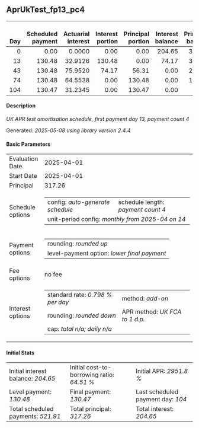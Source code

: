 <h2>AprUkTest_fp13_pc4</h2>
<table>
    <thead style="vertical-align: bottom;">
        <th style="text-align: right;">Day</th>
        <th style="text-align: right;">Scheduled payment</th>
        <th style="text-align: right;">Actuarial interest</th>
        <th style="text-align: right;">Interest portion</th>
        <th style="text-align: right;">Principal portion</th>
        <th style="text-align: right;">Interest balance</th>
        <th style="text-align: right;">Principal balance</th>
        <th style="text-align: right;">Total actuarial interest</th>
        <th style="text-align: right;">Total interest</th>
        <th style="text-align: right;">Total principal</th>
    </thead>
    <tr style="text-align: right;">
        <td class="ci00">0</td>
        <td class="ci01" style="white-space: nowrap;">0.00</td>
        <td class="ci02">0.0000</td>
        <td class="ci03">0.00</td>
        <td class="ci04">0.00</td>
        <td class="ci05">204.65</td>
        <td class="ci06">317.26</td>
        <td class="ci07">0.0000</td>
        <td class="ci08">0.00</td>
        <td class="ci09">0.00</td>
    </tr>
    <tr style="text-align: right;">
        <td class="ci00">13</td>
        <td class="ci01" style="white-space: nowrap;">130.48</td>
        <td class="ci02">32.9126</td>
        <td class="ci03">130.48</td>
        <td class="ci04">0.00</td>
        <td class="ci05">74.17</td>
        <td class="ci06">317.26</td>
        <td class="ci07">32.9126</td>
        <td class="ci08">130.48</td>
        <td class="ci09">0.00</td>
    </tr>
    <tr style="text-align: right;">
        <td class="ci00">43</td>
        <td class="ci01" style="white-space: nowrap;">130.48</td>
        <td class="ci02">75.9520</td>
        <td class="ci03">74.17</td>
        <td class="ci04">56.31</td>
        <td class="ci05">0.00</td>
        <td class="ci06">260.95</td>
        <td class="ci07">108.8646</td>
        <td class="ci08">204.65</td>
        <td class="ci09">56.31</td>
    </tr>
    <tr style="text-align: right;">
        <td class="ci00">74</td>
        <td class="ci01" style="white-space: nowrap;">130.48</td>
        <td class="ci02">64.5538</td>
        <td class="ci03">0.00</td>
        <td class="ci04">130.48</td>
        <td class="ci05">0.00</td>
        <td class="ci06">130.47</td>
        <td class="ci07">173.4184</td>
        <td class="ci08">204.65</td>
        <td class="ci09">186.79</td>
    </tr>
    <tr style="text-align: right;">
        <td class="ci00">104</td>
        <td class="ci01" style="white-space: nowrap;">130.47</td>
        <td class="ci02">31.2345</td>
        <td class="ci03">0.00</td>
        <td class="ci04">130.47</td>
        <td class="ci05">0.00</td>
        <td class="ci06">0.00</td>
        <td class="ci07">204.6529</td>
        <td class="ci08">204.65</td>
        <td class="ci09">317.26</td>
    </tr>
</table>
<h4>Description</h4>
<p><i>UK APR test amortisation schedule, first payment day 13, payment count 4</i></p>
<p>Generated: <i>2025-05-08 using library version 2.4.4</i></p>
<h4>Basic Parameters</h4>
<table>
    <tr>
        <td>Evaluation Date</td>
        <td>2025-04-01</td>
    </tr>
    <tr>
        <td>Start Date</td>
        <td>2025-04-01</td>
    </tr>
    <tr>
        <td>Principal</td>
        <td>317.26</td>
    </tr>
    <tr>
        <td>Schedule options</td>
        <td>
            <table>
                <tr>
                    <td>config: <i>auto-generate schedule</i></td>
                    <td>schedule length: <i><i>payment count</i> 4</i></td>
                </tr>
                <tr>
                    <td colspan="2" style="white-space: nowrap;">unit-period config: <i>monthly from 2025-04 on 14</i></td>
                </tr>
            </table>
        </td>
    </tr>
    <tr>
        <td>Payment options</td>
        <td>
            <table>
                <tr>
                    <td>rounding: <i>rounded up</i></td>
                </tr>
                <tr>
                    <td>level-payment option: <i>lower&nbsp;final&nbsp;payment</i></td>
                </tr>
            </table>
        </td>
    </tr>
    <tr>
        <td>Fee options</td>
        <td>no fee
        </td>
    </tr>
    <tr>
        <td>Interest options</td>
        <td>
            <table>
                <tr>
                    <td>standard rate: <i>0.798 % per day</i></td>
                    <td>method: <i>add-on</i></td>
                </tr>
                <tr>
                    <td>rounding: <i>rounded down</i></td>
                    <td>APR method: <i>UK FCA to 1 d.p.</i></td>
                </tr>
                <tr>
                    <td colspan="2">cap: <i>total <i>n/a</i>; daily <i>n/a</i></td>
                </tr>
            </table>
        </td>
    </tr>
</table>
<h4>Initial Stats</h4>
<table>
    <tr>
        <td>Initial interest balance: <i>204.65</i></td>
        <td>Initial cost-to-borrowing ratio: <i>64.51 %</i></td>
        <td>Initial APR: <i>2951.8 %</i></td>
    </tr>
    <tr>
        <td>Level payment: <i>130.48</i></td>
        <td>Final payment: <i>130.47</i></td>
        <td>Last scheduled payment day: <i>104</i></td>
    </tr>
    <tr>
        <td>Total scheduled payments: <i>521.91</i></td>
        <td>Total principal: <i>317.26</i></td>
        <td>Total interest: <i>204.65</i></td>
    </tr>
</table>